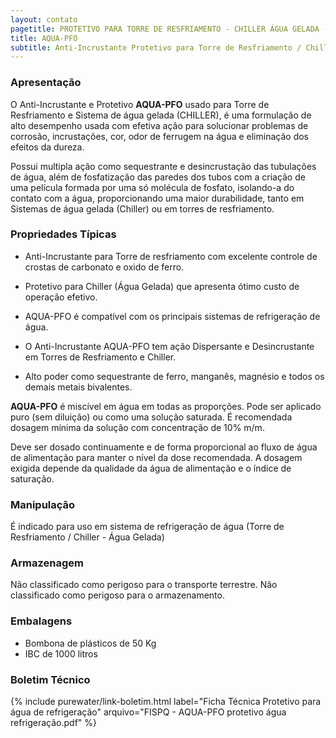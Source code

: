 ```yaml
---
layout: contato
pagetitle: PROTETIVO PARA TORRE DE RESFRIAMENTO - CHILLER ÁGUA GELADA - PUREWATER EFLUENTES
title: AQUA-PFO 
subtitle: Anti-Incrustante Protetivo para Torre de Resfriamento / Chiller Água Gelada
---
```


### **Apresentação**

O Anti-Incrustante e Protetivo **AQUA-PFO** usado para Torre de Resfriamento e Sistema de água gelada (CHILLER), é uma formulação de alto desempenho usada com efetiva ação para solucionar problemas de corrosão, incrustações, cor, odor de ferrugem na água e eliminação dos efeitos da dureza.

Possui multipla ação como sequestrante e desincrustação das tubulações de água, além de fosfatização das paredes dos tubos com a criação de uma película formada por uma só molécula de fosfato, isolando-a do contato com a água, proporcionando uma maior durabilidade, tanto em Sistemas de água gelada (Chiller) ou em torres de resfriamento.

### **Propriedades Típicas**

- Anti-Incrustante para Torre de resfriamento com excelente controle de crostas de carbonato e oxido de ferro.

- Protetivo para Chiller (Água Gelada) que apresenta ótimo custo de operação efetivo.

- AQUA-PFO é compatível com os principais sistemas de refrigeração de água.

- O Anti-Incrustante AQUA-PFO tem ação Dispersante e Desincrustante em Torres de Resfriamento e Chiller.

- Alto poder como sequestrante de ferro, manganês, magnésio e todos os demais metais bivalentes.
>


**AQUA-PFO** é miscível em água em todas as proporções. Pode ser aplicado puro (sem diluição) ou como uma solução saturada. 
É recomendada dosagem mínima da solução com concentração de 10% m/m. 

Deve ser dosado continuamente e de forma proporcional ao fluxo de água de alimentação para manter o nível da dose recomendada. 
A dosagem exigida depende da qualidade da água de alimentação e o índice de saturação.

### **Manipulação**
É indicado para uso em sistema de refrigeração de água (Torre de Resfriamento / Chiller - Água Gelada)

### **Armazenagem**
Não classificado como perigoso para o transporte terrestre. Não classificado como perigoso para o armazenamento. 

### **Embalagens**

- Bombona de plásticos de 50 Kg 
- IBC de 1000 litros

### **Boletim Técnico**

{% include purewater/link-boletim.html 
   label="Ficha Técnica Protetivo para água de refrigeração" 
   arquivo="FISPQ - AQUA-PFO protetivo água refrigeração.pdf" %}
   
   
   
   
